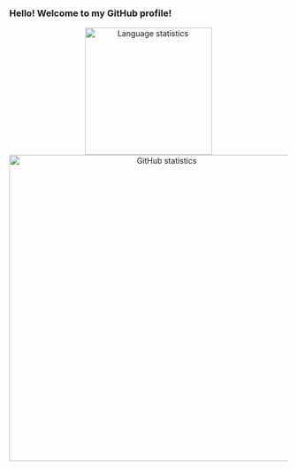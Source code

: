 ### Hello! Welcome to my GitHub profile!

<div align="center">
  <img width="230" src="https://github-readme-stats.vercel.app/api/top-langs/?username=UO277653&theme=rose_pine&show_icons=true" alt="Language statistics">
  <img width="554" src="https://github-readme-stats.vercel.app/api?username=UO277653&theme=rose_pine&show_icons=true&count_private=true" alt="GitHub statistics">
  </div>

<!-- **UO277653/UO277653** is a ✨ _special_ ✨ repository because its `README.md` (this file) appears on your GitHub profile. -->
